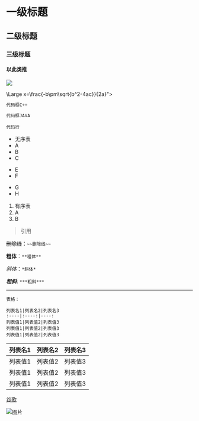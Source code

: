 # 一级标题
## 二级标题
### 三级标题
#### 以此类推

<img src="https://www.zhihu.com/equation?tex=a+b" />

\Large x=\frac{-b\pm\sqrt{b^2-4ac}}{2a}">

```C++
代码框C++
```

```Java
代码框JAVA
```
`代码行`

* 无序表
* A
* B
* C
- E
- F
+ G
+ H

1. 有序表
2. A
3. B

> 引用

~~删除线~~：`~~删除线~~`

**粗体**：`**粗体**`

*斜体*：`*斜体*`

***粗斜***: `***粗斜***`

---

```
表格：

列表名1|列表名2|列表名3
:----|:----:|----:
列表值1|列表值2|列表值3
列表值1|列表值2|列表值3
列表值1|列表值2|列表值3
```

列表名1|列表名2|列表名3
:----|:----:|----:
列表值1|列表值2|列表值3
列表值1|列表值2|列表值3
列表值1|列表值2|列表值3

[谷歌](www.google.com)


![图片](http://img1.gamersky.com/upimg/pic/2017/04/26/201704260939177437.jpg)
